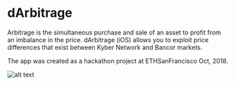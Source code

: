 # dArbitrage

Arbitrage is the simultaneous purchase and sale of an asset to profit from an imbalance in the price. dArbitrage (iOS) allows you to exploit price differences that exist between Kyber Network and Bancor markets.

The app was created as a hackathon project at ETHSanFrancisco Oct, 2018.

![alt text](https://challengepost-s3-challengepost.netdna-ssl.com/photos/production/software_photos/000/690/694/datas/gallery.jpg)
